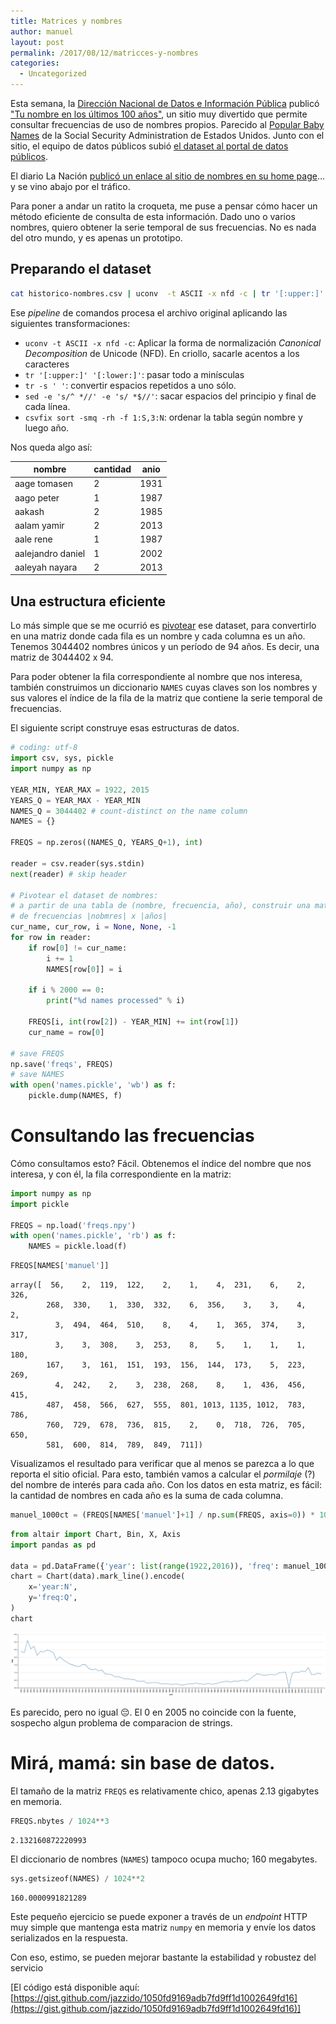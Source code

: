 ```yaml
---
title: Matrices y nombres
author: manuel
layout: post
permalink: /2017/08/12/matricces-y-nombres
categories:
  - Uncategorized
---
```



Esta semana, la [Dirección Nacional de Datos e Información Pública](https://datosgobar.github.io/) publicó ["Tu nombre en los últimos 100 años"](http://nombres.historias.datos.gob.ar), un sitio muy divertido que permite consultar frecuencias de uso de nombres propios. Parecido al [Popular Baby Names](https://www.ssa.gov/oact/babynames/) de la Social Security Administration de Estados Unidos. Junto con el sitio, el equipo de datos públicos subió [el dataset al portal de datos públicos](http://datos.gob.ar/dataset/nombres-personas-fisicas).

El diario La Nación [publicó un enlace al sitio de nombres en su home page](http://www.lanacion.com.ar/2051547-conoce-en-que-ano-tu-nombre-fue-el-mas-utilizado-en-la-argentina)…y se vino abajo por el tráfico.

Para poner a andar un ratito la croqueta, me puse a pensar cómo hacer un método eficiente de consulta de esta información. Dado uno o varios nombres, quiero obtener la serie temporal de sus frecuencias. No es nada del otro mundo, y es apenas un prototipo. 


## Preparando el dataset

```bash
cat historico-nombres.csv | uconv  -t ASCII -x nfd -c | tr '[:upper:]' '[:lower:]' | tr -s ' ' | sed -e 's/^ *//' -e 's/ *$//' | csvfix sort -smq -rh -f 1:S,3:N > sorted-ascii-historico-nombres.csv > ascii-historico-nombres.csv
```

Ese _pipeline_ de comandos procesa el archivo original aplicando las siguientes transformaciones:

  - `uconv -t ASCII -x nfd -c`: Aplicar la forma de normalización _Canonical Decomposition_ de Unicode (NFD). En criollo, sacarle acentos a los caracteres
  - `tr '[:upper:]' '[:lower:]'`: pasar todo a minísculas
  - `tr -s ' '`: convertir espacios repetidos a uno sólo.
  - `sed -e 's/^ *//' -e 's/ *$//'`: sacar espacios del principio y final de cada línea.
  - `csvfix sort -smq -rh -f 1:S,3:N`: ordenar la tabla según nombre y luego año.
  
Nos queda algo así:

| nombre                         | cantidad | anio | 
|--------------------------------|----------|------| 
| aage tomasen                   | 2        | 1931 | 
| aago peter                     | 1        | 1987 | 
| aakash                         | 2        | 1985 | 
| aalam yamir                    | 2        | 2013 | 
| aale rene                      | 1        | 1987 | 
| aalejandro daniel              | 1        | 2002 | 
| aaleyah nayara                 | 2        | 2013 | 



## Una estructura eficiente

Lo más simple que se me ocurrió es [pivotear](https://en.wikipedia.org/wiki/Pivot_table) ese dataset, para convertirlo en una matriz donde cada fila es un nombre y cada columna es un año. Tenemos 3044402 nombres únicos y un período de 94 años. Es decir, una matriz de 3044402 x 94. 

Para poder obtener la fila correspondiente al nombre que nos interesa, también construimos un diccionario `NAMES` cuyas claves son los nombres y sus valores el índice de la fila de la matriz que contiene la serie temporal de frecuencias.

El siguiente script construye esas estructuras de datos.


```python
# coding: utf-8
import csv, sys, pickle
import numpy as np

YEAR_MIN, YEAR_MAX = 1922, 2015
YEARS_Q = YEAR_MAX - YEAR_MIN
NAMES_Q = 3044402 # count-distinct on the name column
NAMES = {}

FREQS = np.zeros((NAMES_Q, YEARS_Q+1), int)

reader = csv.reader(sys.stdin)
next(reader) # skip header

# Pivotear el dataset de nombres:
# a partir de una tabla de (nombre, frecuencia, año), construir una matriz
# de frecuencias |nobmres| x |años|
cur_name, cur_row, i = None, None, -1
for row in reader:
    if row[0] != cur_name:
        i += 1
        NAMES[row[0]] = i
        
    if i % 2000 == 0:
        print("%d names processed" % i)

    FREQS[i, int(row[2]) - YEAR_MIN] += int(row[1])
    cur_name = row[0]

# save FREQS
np.save('freqs', FREQS)
# save NAMES
with open('names.pickle', 'wb') as f:
    pickle.dump(NAMES, f)

```

# Consultando las frecuencias

Cómo consultamos esto? Fácil. Obtenemos el índice del nombre que nos interesa, y con él, la fila correspondiente en la matriz:


```python
import numpy as np
import pickle

FREQS = np.load('freqs.npy')
with open('names.pickle', 'rb') as f:
    NAMES = pickle.load(f)
```


```python
FREQS[NAMES['manuel']]
```




    array([  56,    2,  119,  122,    2,    1,    4,  231,    6,    2,  326,
            268,  330,    1,  330,  332,    6,  356,    3,    3,    4,    2,
              3,  494,  464,  510,    8,    4,    1,  365,  374,    3,  317,
              3,    3,  308,    3,  253,    8,    5,    1,    1,    1,  180,
            167,    3,  161,  151,  193,  156,  144,  173,    5,  223,  269,
              4,  242,    2,    3,  238,  268,    8,    1,  436,  456,  415,
            487,  458,  566,  627,  555,  801, 1013, 1135, 1012,  783,  786,
            760,  729,  678,  736,  815,    2,    0,  718,  726,  705,  650,
            581,  600,  814,  789,  849,  711])



Visualizamos el resultado para verificar que al menos se parezca a lo que reporta el sitio oficial. Para esto, también vamos a calcular el _pormilaje_ (?) del nombre de interés para cada año. Con los datos en esta matriz, es fácil: la cantidad de nombres en cada año es la suma de cada columna.


```python
manuel_1000ct = (FREQS[NAMES['manuel']+1] / np.sum(FREQS, axis=0)) * 1000
```


```python
from altair import Chart, Bin, X, Axis
import pandas as pd

data = pd.DataFrame({'year': list(range(1922,2016)), 'freq': manuel_1000ct})
chart = Chart(data).mark_line().encode(
    x='year:N',
    y='freq:Q',
)
chart
```


<div class="vega-embed" id="bab3a57f-3dca-4e02-be04-4166ccec52af"></div>

<style>
.vega-embed svg, .vega-embed canvas {
  border: 1px dotted gray;
}

.vega-embed .vega-actions a {
  margin-right: 6px;
}
</style>






![png](/wp-content/uploads/2017/08/chart.png)



Es parecido, pero no igual 😔. El 0 en 2005 no coincide con la fuente, sospecho algun problema de comparacion de strings.

# Mirá, mamá: sin base de datos.

El tamaño de la matriz `FREQS` es relativamente chico, apenas 2.13 gigabytes en memoria.


```python
FREQS.nbytes / 1024**3
```




    2.132160872220993



El diccionario de nombres (`NAMES`) tampoco ocupa mucho; 160 megabytes.


```python
sys.getsizeof(NAMES) / 1024**2
```




    160.0000991821289



Este pequeño ejercicio se puede exponer a través de un _endpoint_ HTTP muy simple que mantenga esta matriz `numpy` en memoria y envíe los datos serializados en la respuesta.

Con eso, estimo, se pueden mejorar bastante la estabilidad y robustez del servicio

[El código está disponible aquí: [https://gist.github.com/jazzido/1050fd9169adb7fd9ff1d1002649fd16](https://gist.github.com/jazzido/1050fd9169adb7fd9ff1d1002649fd16)]
